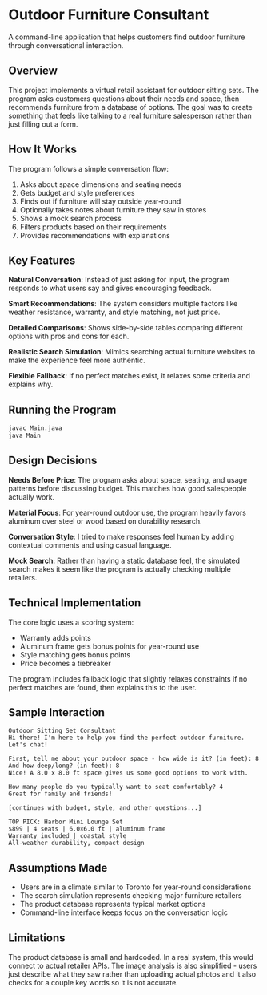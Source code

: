 # Outdoor Furniture Consultant

A command-line application that helps customers find outdoor furniture through conversational interaction.

## Overview

This project implements a virtual retail assistant for outdoor sitting sets. The program asks customers questions about their needs and space, then recommends furniture from a database of options. The goal was to create something that feels like talking to a real furniture salesperson rather than just filling out a form.

## How It Works

The program follows a simple conversation flow:
1. Asks about space dimensions and seating needs
2. Gets budget and style preferences  
3. Finds out if furniture will stay outside year-round
4. Optionally takes notes about furniture they saw in stores
5. Shows a mock search process
6. Filters products based on their requirements
7. Provides recommendations with explanations

## Key Features

**Natural Conversation**: Instead of just asking for input, the program responds to what users say and gives encouraging feedback.

**Smart Recommendations**: The system considers multiple factors like weather resistance, warranty, and style matching, not just price.

**Detailed Comparisons**: Shows side-by-side tables comparing different options with pros and cons for each.

**Realistic Search Simulation**: Mimics searching actual furniture websites to make the experience feel more authentic.

**Flexible Fallback**: If no perfect matches exist, it relaxes some criteria and explains why.

## Running the Program

```bash
javac Main.java
java Main
```

## Design Decisions

**Needs Before Price**: The program asks about space, seating, and usage patterns before discussing budget. This matches how good salespeople actually work.

**Material Focus**: For year-round outdoor use, the program heavily favors aluminum over steel or wood based on durability research.

**Conversation Style**: I tried to make responses feel human by adding contextual comments and using casual language.

**Mock Search**: Rather than having a static database feel, the simulated search makes it seem like the program is actually checking multiple retailers.

## Technical Implementation

The core logic uses a scoring system:
- Warranty adds points
- Aluminum frame gets bonus points for year-round use
- Style matching gets bonus points
- Price becomes a tiebreaker

The program includes fallback logic that slightly relaxes constraints if no perfect matches are found, then explains this to the user.

## Sample Interaction

```
Outdoor Sitting Set Consultant
Hi there! I'm here to help you find the perfect outdoor furniture. Let's chat!

First, tell me about your outdoor space - how wide is it? (in feet): 8
And how deep/long? (in feet): 8
Nice! A 8.0 x 8.0 ft space gives us some good options to work with.

How many people do you typically want to seat comfortably? 4
Great for family and friends!

[continues with budget, style, and other questions...]

TOP PICK: Harbor Mini Lounge Set
$899 | 4 seats | 6.0×6.0 ft | aluminum frame
Warranty included | coastal style
All-weather durability, compact design
```

## Assumptions Made

- Users are in a climate similar to Toronto for year-round considerations
- The search simulation represents checking major furniture retailers
- The product database represents typical market options
- Command-line interface keeps focus on the conversation logic

## Limitations

The product database is small and hardcoded. In a real system, this would connect to actual retailer APIs. The image analysis is also simplified - users just describe what they saw rather than uploading actual photos and it also checks for a couple key words so it is not accurate.
